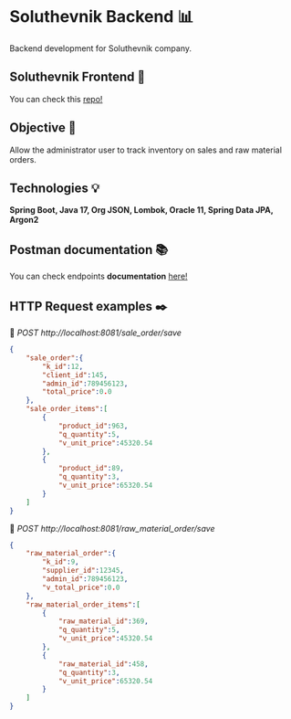 # Soluthevnik Backend :bar_chart:
Backend development for Soluthevnik company. 

## Soluthevnik Frontend :star2:
You can check this [repo!](https://github.com/SebastianWilches/Soluthevnik-Frontend)

## Objective :telescope:
Allow the administrator user to track inventory on sales and raw material orders.

## Technologies :bulb:
**Spring Boot, Java 17, Org JSON, Lombok, Oracle 11, Spring Data JPA, Argon2**

## Postman documentation :books:

You can check endpoints **documentation** [here!](https://documenter.getpostman.com/view/17256808/2s8YzMXQms)

## HTTP Request examples :black_nib:

:beginner: *POST http://localhost:8081/sale_order/save*
``` JSON
{
    "sale_order":{
        "k_id":12,
        "client_id":145,
        "admin_id":789456123,
        "total_price":0.0
    },
    "sale_order_items":[
        {
            "product_id":963,
            "q_quantity":5,
            "v_unit_price":45320.54
        },
        {
            "product_id":89,
            "q_quantity":3,
            "v_unit_price":65320.54
        }
    ]
}
```

:beginner: *POST http://localhost:8081/raw_material_order/save*
``` JSON
{
    "raw_material_order":{
        "k_id":9,
        "supplier_id":12345,
        "admin_id":789456123,
        "v_total_price":0.0
    },
    "raw_material_order_items":[
        {
            "raw_material_id":369,
            "q_quantity":5,
            "v_unit_price":45320.54
        },
        {
            "raw_material_id":458,
            "q_quantity":3,
            "v_unit_price":65320.54
        }
    ]
}
```
